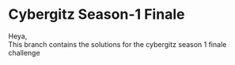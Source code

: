 # Cybergitz Season-1 Finale
Heya,  
This branch contains the solutions for the cybergitz season 1 finale challenge
